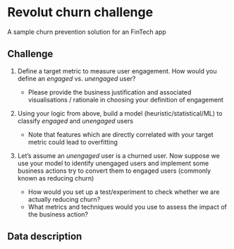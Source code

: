 # Revolut churn challenge

A sample churn prevention solution for an FinTech app

## Challenge

1. Define a target metric to measure user engagement. How would you define an _engaged_ vs. _unengaged_ user?
    * Please provide the business justification and associated visualisations / rationale in choosing your definition of engagement

2. Using your logic from above, build a model (heuristic/statistical/ML) to classify _engaged_ and _unengaged_ users
    * Note that features which are directly correlated with your target metric could lead to overfitting

3. Let’s assume an _unengaged_ user is a churned user. Now suppose we use your model to identify unengaged users and implement some business actions try to convert them to engaged users (commonly known as reducing churn)
    * How would you set up a test/experiment to check whether we are actually reducing churn?
    * What metrics and techniques would you use to assess the impact of the business action?

## Data description

